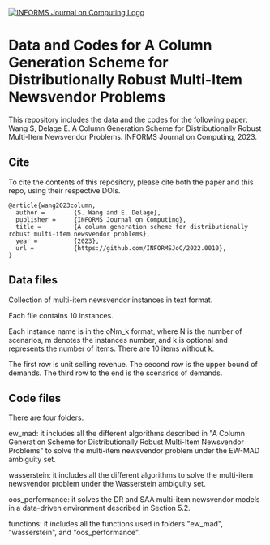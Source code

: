 [![INFORMS Journal on Computing Logo](https://INFORMSJoC.github.io/logos/INFORMS_Journal_on_Computing_Header.jpg)](https://pubsonline.informs.org/journal/ijoc)

# Data and Codes for A Column Generation Scheme for Distributionally Robust Multi-Item Newsvendor Problems

This repository includes the data and the codes for the following paper:
Wang S, Delage E. A Column Generation Scheme for Distributionally Robust Multi-Item Newsvendor Problems. INFORMS Journal on Computing, 2023.

## Cite

To cite the contents of this repository, please cite both the paper and this repo, using their respective DOIs.
```
@article{wang2023column,
  author =        {S. Wang and E. Delage},
  publisher =     {INFORMS Journal on Computing},
  title =         {A column generation scheme for distributionally robust multi-item newsvendor problems},
  year =          {2023},
  url =           {https://github.com/INFORMSJoC/2022.0010},
} 
```

## Data files
Collection of multi-item newsvendor instances in text format. 

Each file contains 10 instances.

Each instance name is in the oNm_k format, where N is the number of scenarios, m denotes the instances number, and k is optional and represents the number of items. There are 10 items without k.

The first row is unit selling revenue.
The second row is the upper bound of demands.
The third row to the end is the scenarios of demands.

## Code files
There are four folders. 

ew_mad: it includes all the different algorithms described in "A Column Generation Scheme for Distributionally Robust Multi-Item Newsvendor Problems" to solve the multi-item newsvendor problem under the EW-MAD ambiguity set.

wasserstein: it includes all the different algorithms to solve the multi-item newsvendor problem under the Wasserstein ambiguity set.

oos_performance: it solves the DR and SAA multi-item newsvendor models in a data-driven environment described in Section 5.2.

functions: it includes all the functions used in folders "ew_mad", "wasserstein", and "oos_performance".

